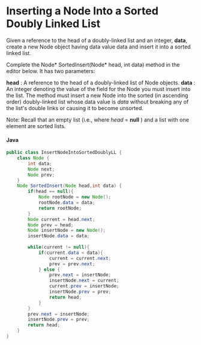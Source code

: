 # Inserting a Node Into a Sorted Doubly Linked List
Given a reference to the head of a doubly-linked list and an integer, **data**, create a new Node object having data value data and insert it into a sorted linked list.

Complete the Node* SortedInsert(Node* head, int data) method in the editor below. It has two parameters:

**head** : A reference to the head of a doubly-linked list of Node objects.
**data** :  An integer denoting the value of the  field for the Node you must insert into the list.
The method must insert a new Node into the sorted (in ascending order) doubly-linked list whose data value is *data* without breaking any of the list's double links or causing it to become unsorted.

Note: Recall that an empty list (i.e., where *head* = **null** ) and a list with one element are sorted lists.

#### Java
```java
public class InsertNodeIntoSortedDoublyLL {
    class Node {
        int data;
        Node next;
        Node prev;
    }
    Node SortedInsert(Node head,int data) {
        if(head == null){
            Node rootNode = new Node();
            rootNode.data = data;
            return rootNode;
        }
        Node current = head.next;
        Node prev = head;
        Node insertNode = new Node();
        insertNode.data = data;
        
        while(current != null){
            if(current.data < data){
                current = current.next;
                prev = prev.next;
            } else {
                prev.next = insertNode;
                insertNode.next = current;
                current.prev = insertNode;
                insertNode.prev = prev;
                return head;
            }
        }
        prev.next = insertNode;
        insertNode.prev = prev;
        return head;
    }
}

```